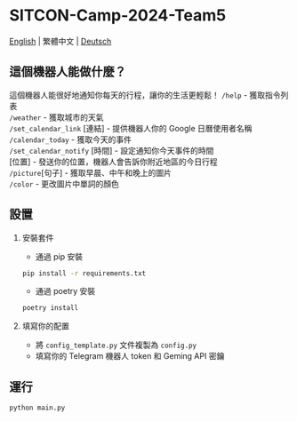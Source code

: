 # SITCON-Camp-2024-Team5

[English](README.md) | 繁體中文 | [Deutsch](README.de.md)

## 這個機器人能做什麼？

這個機器人能很好地通知你每天的行程，讓你的生活更輕鬆！
`/help` - 獲取指令列表  
`/weather` - 獲取城市的天氣  
`/set_calendar_link` [連結] - 提供機器人你的 Google 日曆使用者名稱  
`/calendar_today` - 獲取今天的事件  
`/set_calendar_notify` [時間] - 設定通知你今天事件的時間  
[位置] - 發送你的位置，機器人會告訴你附近地區的今日行程  
`/picture`[句子] - 獲取早晨、中午和晚上的圖片  
`/color` - 更改圖片中單詞的顏色  

## 設置

1. 安裝套件

   - 通過 pip 安裝

   ```bash
   pip install -r requirements.txt
   ```

   - 通過 poetry 安裝

   ```bash
   poetry install
   ```

2. 填寫你的配置

   - 將 `config_template.py` 文件複製為 `config.py`
   - 填寫你的 Telegram 機器人 token 和 Geming API 密鑰

## 運行

```bash
python main.py
```
